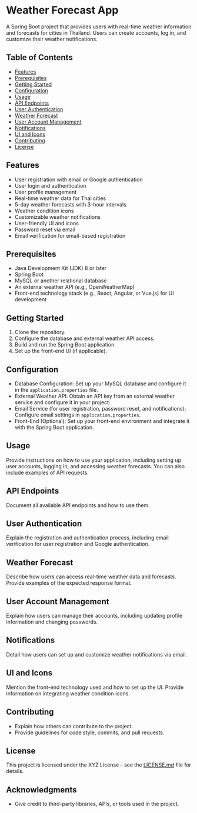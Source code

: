 # Weather Forecast App

A Spring Boot project that provides users with real-time weather information and forecasts for cities in Thailand. Users can create accounts, log in, and customize their weather notifications.

## Table of Contents

- [Features](#features)
- [Prerequisites](#prerequisites)
- [Getting Started](#getting-started)
- [Configuration](#configuration)
- [Usage](#usage)
- [API Endpoints](#api-endpoints)
- [User Authentication](#user-authentication)
- [Weather Forecast](#weather-forecast)
- [User Account Management](#user-account-management)
- [Notifications](#notifications)
- [UI and Icons](#ui-and-icons)
- [Contributing](#contributing)
- [License](#license)

## Features

- User registration with email or Google authentication
- User login and authentication
- User profile management
- Real-time weather data for Thai cities
- 5-day weather forecasts with 3-hour intervals
- Weather condition icons
- Customizable weather notifications
- User-friendly UI and icons
- Password reset via email
- Email verification for email-based registration

## Prerequisites

- Java Development Kit (JDK) 8 or later
- Spring Boot
- MySQL or another relational database
- An external weather API (e.g., OpenWeatherMap)
- Front-end technology stack (e.g., React, Angular, or Vue.js) for UI development

## Getting Started

1. Clone the repository.
2. Configure the database and external weather API access.
3. Build and run the Spring Boot application.
4. Set up the front-end UI (if applicable).

## Configuration

- Database Configuration: Set up your MySQL database and configure it in the `application.properties` file.
- External Weather API: Obtain an API key from an external weather service and configure it in your project.
- Email Service (for user registration, password reset, and notifications): Configure email settings in `application.properties`.
- Front-End (Optional): Set up your front-end environment and integrate it with the Spring Boot application.

## Usage

Provide instructions on how to use your application, including setting up user accounts, logging in, and accessing weather forecasts. You can also include examples of API requests.

## API Endpoints

Document all available API endpoints and how to use them.

## User Authentication

Explain the registration and authentication process, including email verification for user registration and Google authentication.

## Weather Forecast

Describe how users can access real-time weather data and forecasts. Provide examples of the expected response format.

## User Account Management

Explain how users can manage their accounts, including updating profile information and changing passwords.

## Notifications

Detail how users can set up and customize weather notifications via email.

## UI and Icons

Mention the front-end technology used and how to set up the UI. Provide information on integrating weather condition icons.

## Contributing

- Explain how others can contribute to the project.
- Provide guidelines for code style, commits, and pull requests.

## License

This project is licensed under the XYZ License - see the [LICENSE.md](LICENSE.md) file for details.

## Acknowledgments

- Give credit to third-party libraries, APIs, or tools used in the project.

